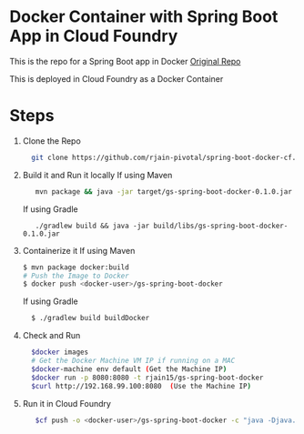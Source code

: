 # Docker Container with Spring Boot App in Cloud Foundry

This is the repo for a Spring Boot app in Docker
[Original Repo](https://spring.io/guides/gs/spring-boot-docker/#scratch)

This is deployed in Cloud Foundry as a Docker Container

# Steps

1. Clone the Repo

   ```bash
     git clone https://github.com/rjain-pivotal/spring-boot-docker-cf.git
   ```
2. Build it and Run it locally
   If using Maven
     ```bash
        mvn package && java -jar target/gs-spring-boot-docker-0.1.0.jar
     ```
   If using Gradle
     ```
        ./gradlew build && java -jar build/libs/gs-spring-boot-docker-0.1.0.jar
     ```
3. Containerize it
   If using Maven
    ```bash
    $ mvn package docker:build
    # Push the Image to Docker 
    $ docker push <docker-user>/gs-spring-boot-docker
    ```
   If using Gradle
     ```bash
       $ ./gradlew build buildDocker
     ```
4. Check and Run 
     ```bash
       $docker images
       # Get the Docker Machine VM IP if running on a MAC 
       $docker-machine env default (Get the Machine IP)
       $docker run -p 8080:8080 -t rjain15/gs-spring-boot-docker
       $curl http://192.168.99.100:8080  (Use the Machine IP)
     ```
5. Run it in Cloud Foundry
    ```bash
       $cf push -o <docker-user>/gs-spring-boot-docker -c "java -Djava.security.egd=file:/dev/./urandom -jar /app.jar"
    ```
    
  
